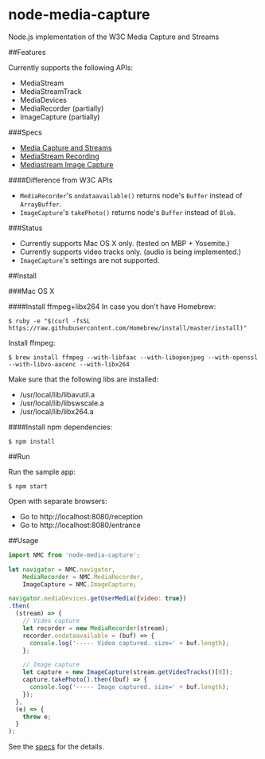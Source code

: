 # node-media-capture
Node.js implementation of the W3C Media Capture and Streams

##Features

Currently supports the following APIs:
* MediaStream
* MediaStreamTrack
* MediaDevices
* MediaRecorder (partially)
* ImageCapture (partially)

###Specs

* [Media Capture and Streams](http://w3c.github.io/mediacapture-main/)
* [MediaStream Recording](http://w3c.github.io/mediacapture-record/MediaRecorder.html)
* [Mediastream Image Capture](http://w3c.github.io/mediacapture-image/index.html)

####Difference from W3C APIs

* `MediaRecorder`'s `ondataavailable()` returns node's `Buffer` instead of `ArrayBuffer`.
* `ImageCapture`'s `takePhoto()` returns node's `Buffer` instead of `Blob`.

###Status

* Currently supports Mac OS X only. (tested on MBP + Yosemite.)
* Currently supports video tracks only. (audio is being implemented.)
* `ImageCapture`'s settings are not supported.

##Install

###Mac OS X

####Install ffmpeg+libx264
In case you don't have Homebrew:

```
$ ruby -e "$(curl -fsSL https://raw.githubusercontent.com/Homebrew/install/master/install)"
```

Install ffmpeg:

```
$ brew install ffmpeg --with-libfaac --with-libopenjpeg --with-openssl --with-libvo-aacenc --with-libx264
```

Make sure that the following libs are installed:

* /usr/local/lib/libavutil.a
* /usr/local/lib/libswscale.a
* /usr/local/lib/libx264.a

####Install npm dependencies:

```
$ npm install
```

##Run

Run the sample app:

```
$ npm start
```

Open with separate browsers:
* Go to http://localhost:8080/reception
* Go to http://localhost:8080/entrance

##Usage

```js
import NMC from 'node-media-capture';

let navigator = NMC.navigator,
    MediaRecorder = NMC.MediaRecorder,
    ImageCapture = NMC.ImageCapture;

navigator.mediaDevices.getUserMedia({video: true})
.then(
  (stream) => {
    // Video capture
    let recorder = new MediaRecorder(stream);
    recorder.ondataavailable = (buf) => {
      console.log('----- Video captured. size=' + buf.length);
    };

    // Image capture
    let capture = new ImageCapture(stream.getVideoTracks()[0]);
    capture.takePhoto().then((buf) => {
      console.log('----- Image captured. size=' + buf.length);
    });
  },
  (e) => {
    throw e;
  }
);
```

See the [specs](#specs) for the details.
